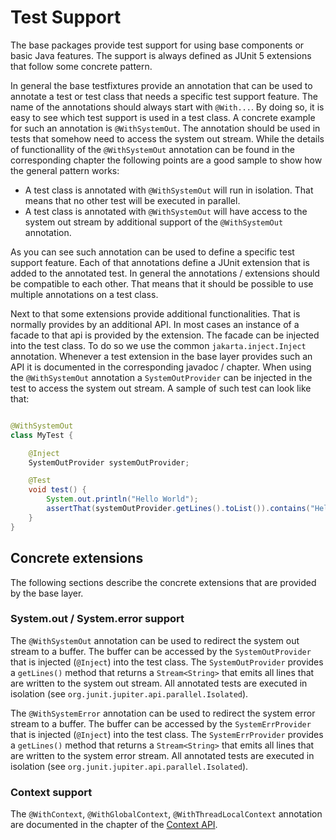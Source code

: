 # Test Support

The base packages provide test support for using base components or basic Java features. The support is always defined 
as JUnit 5 extensions that follow some concrete pattern.

In general the base testfixtures provide an annotation that can be used to annotate a test or test class that needs
a specific test support feature. The name of the annotations should always start with `@With...`. By doing so, it is
easy to see which test support is used in a test class. A concrete example for such an annotation is 
`@WithSystemOut`. The annotation should be used in tests that somehow need to access the system out stream. While the 
details of functionallity of the `@WithSystemOut` annotation can be found in the corresponding chapter the following
points are a good sample to show how the general pattern works:

- A test class is annotated with `@WithSystemOut` will run in isolation. That means that no other test will be executed 
in parallel.
- A test class is annotated with `@WithSystemOut` will have access to the system out stream by additional support of the
`@WithSystemOut` annotation.

As you can see such annotation can be used to define a specific test support feature. Each of that annotations define a
JUnit extension that is added to the annotated test. In general the annotations / extensions should be compatible to
each other. That means that it should be possible to use multiple annotations on a test class.

Next to that some extensions provide additional functionalities. That is normally provides by an additional API. In most
cases an instance of a facade to that api is provided by the extension. The facade can be injected into the test class.
To do so we use the common `jakarta.inject.Inject` annotation. Whenever a test extension in the base layer provides such
an API it is documented in the corresponding javadoc / chapter. When using the `@WithSystemOut` annotation a 
`SystemOutProvider` can be injected in the test to access the system out stream. A sample of such test can look like 
that:

```java

@WithSystemOut
class MyTest {

    @Inject
    SystemOutProvider systemOutProvider;

    @Test
    void test() {
        System.out.println("Hello World");
        assertThat(systemOutProvider.getLines().toList()).contains("Hello World");
    }
}
```

## Concrete extensions

The following sections describe the concrete extensions that are provided by the base layer.

### System.out / System.error support

The `@WithSystemOut` annotation can be used to redirect the system out stream to a buffer. The buffer can be accessed
by the `SystemOutProvider` that is injected (`@Inject`) into the test class. The `SystemOutProvider` provides a `getLines()` method
that returns a `Stream<String>` that emits all lines that are written to the system out stream. All annotated tests are 
executed in isolation (see `org.junit.jupiter.api.parallel.Isolated`).

The `@WithSystemError` annotation can be used to redirect the system error stream to a buffer. The buffer can be accessed
by the `SystemErrProvider` that is injected (`@Inject`) into the test class. The `SystemErrProvider` provides a `getLines()` method
that returns a `Stream<String>` that emits all lines that are written to the system error stream. All annotated tests are 
executed in isolation (see `org.junit.jupiter.api.parallel.Isolated`).

### Context support

The `@WithContext`, `@WithGlobalContext`, `@WithThreadLocalContext` annotation are documented in the chapter of 
the [Context API](./../context/context.md).